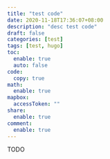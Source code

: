 ```yaml
---
title: "test code"
date: 2020-11-18T17:36:07+08:00
description: "desc test code"
draft: false
categories: [test]
tags: [test, hugo]
toc:
  enable: true
  auto: false
code:
  copy: true
math:
  enable: true
mapbox:
  accessToken: ""
share:
  enable: true
comment:
  enable: true
---
```


TODO
